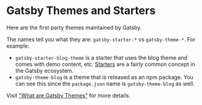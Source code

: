 # Gatsby Themes and Starters

Here are the first party themes maintained by Gatsby.

The names tell you what they are: `gatsby-starter-*` vs `gatsby-theme-*`. For example:

- `gatsby-starter-blog-theme` is a starter that uses the blog theme and comes with demo content, etc. [Starters](https://www.gatsbyjs.org/starters/?v=2) are a fairly common concept in the Gatsby ecosystem.
- `gatsby-theme-blog` is a theme that is released as an npm package. You can see this since the `package.json` name is `gatsby-theme-blog` as well.

Visit ["What are Gatsby Themes"](https://www.gatsbyjs.org/docs/themes/what-are-gatsby-themes/) for more details.
